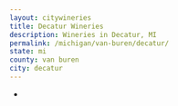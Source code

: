 ```yaml
---
layout: citywineries
title: Decatur Wineries
description: Wineries in Decatur, MI
permalink: /michigan/van-buren/decatur/
state: mi
county: van buren
city: decatur
---
```

-
